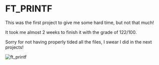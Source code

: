 # FT_PRINTF

This was the first project to give me some hard time, but not that much!

It took me almost 2 weeks to finish it with the grade of 122/100.

Sorry for not having properly tided all the files, I swear I did in the next projects!

![ft_printf](https://user-images.githubusercontent.com/99179085/157249832-cda0c861-8b10-4733-b097-52392efcdecc.png)
